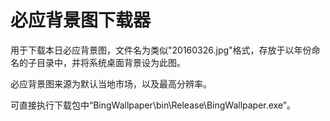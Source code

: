 # 必应背景图下载器

用于下载本日必应背景图，文件名为类似"20160326.jpg"格式，存放于以年份命名的子目录中，并将系统桌面背景设为此图。

必应背景图来源为默认当地市场，以及最高分辨率。

可直接执行下载包中“BingWallpaper\bin\Release\BingWallpaper.exe”。 
